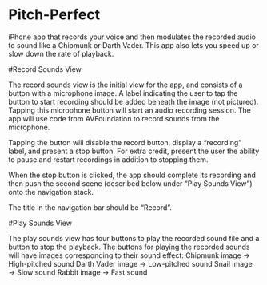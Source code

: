 # Pitch-Perfect

iPhone app that records your voice and then modulates the recorded audio to sound like a Chipmunk or Darth Vader. This app also lets you speed up or slow down the rate of playback.


#Record Sounds View

The record sounds view is the initial view for the app, and consists of a button with a microphone image. A label indicating the user to tap the button to start recording should be added beneath the image (not pictured).
Tapping this microphone button will start an audio recording session. The app will use code from AVFoundation to record sounds from the microphone.

Tapping the button will disable the record button, display a “recording” label, and present a stop button. For extra credit, present the user the ability to pause and restart recordings in addition to stopping them.


When the stop button is clicked, the app should complete its recording and then push the second scene (described below under “Play Sounds View”) onto the navigation stack.


The title in the navigation bar should be “Record”.


#Play Sounds View

The play sounds view has four buttons to play the recorded sound file and a button to stop the playback.
The buttons for playing the recorded sounds will have images corresponding to their sound effect:
     Chipmunk image → High-pitched sound
     Darth Vader image →  Low-pitched sound
     Snail image → Slow sound
     Rabbit image → Fast sound
